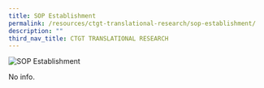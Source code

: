 ```yaml
---
title: SOP Establishment
permalink: /resources/ctgt-translational-research/sop-establishment/
description: ""
third_nav_title: CTGT TRANSLATIONAL RESEARCH
---
```

![SOP Establishment](https://www.actris.sg/wp-content/uploads/2021/02/shutterstock_1190376445.jpg)

No info.